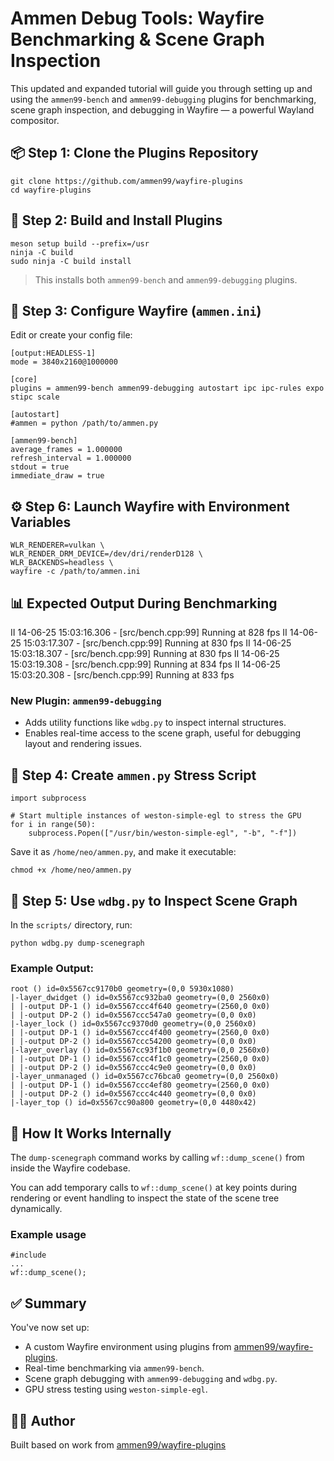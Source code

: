 Ammen Debug Tools: Wayfire Benchmarking & Scene Graph Inspection
================================================================

This updated and expanded tutorial will guide you through setting up and using the `ammen99-bench` and `ammen99-debugging` plugins for benchmarking, scene graph inspection, and debugging in Wayfire — a powerful Wayland compositor.

📦 Step 1: Clone the Plugins Repository
---------------------------------------

    git clone https://github.com/ammen99/wayfire-plugins 
    cd wayfire-plugins

🔧 Step 2: Build and Install Plugins
------------------------------------

    meson setup build --prefix=/usr
    ninja -C build
    sudo ninja -C build install

> This installs both `ammen99-bench` and `ammen99-debugging` plugins.

📄 Step 3: Configure Wayfire (`ammen.ini`)
------------------------------------------

Edit or create your config file:

    [output:HEADLESS-1]
    mode = 3840x2160@1000000
    
    [core]
    plugins = ammen99-bench ammen99-debugging autostart ipc ipc-rules expo stipc scale
    
    [autostart]
    #ammen = python /path/to/ammen.py
    
    [ammen99-bench]
    average_frames = 1.000000
    refresh_interval = 1.000000
    stdout = true
    immediate_draw = true

⚙️ Step 6: Launch Wayfire with Environment Variables
----------------------------------------------------

    WLR_RENDERER=vulkan \
    WLR_RENDER_DRM_DEVICE=/dev/dri/renderD128 \
    WLR_BACKENDS=headless \
    wayfire -c /path/to/ammen.ini
    
📊 Expected Output During Benchmarking
--------------------------------------

II 14-06-25 15:03:16.306 - [src/bench.cpp:99] Running at 828 fps
II 14-06-25 15:03:17.307 - [src/bench.cpp:99] Running at 830 fps
II 14-06-25 15:03:18.307 - [src/bench.cpp:99] Running at 830 fps
II 14-06-25 15:03:19.308 - [src/bench.cpp:99] Running at 834 fps
II 14-06-25 15:03:20.308 - [src/bench.cpp:99] Running at 833 fps

### New Plugin: `ammen99-debugging`

*   Adds utility functions like `wdbg.py` to inspect internal structures.
*   Enables real-time access to the scene graph, useful for debugging layout and rendering issues.

🐍 Step 4: Create `ammen.py` Stress Script
------------------------------------------

    import subprocess
    
    # Start multiple instances of weston-simple-egl to stress the GPU
    for i in range(50):
        subprocess.Popen(["/usr/bin/weston-simple-egl", "-b", "-f"])

Save it as `/home/neo/ammen.py`, and make it executable:

    chmod +x /home/neo/ammen.py

🧪 Step 5: Use `wdbg.py` to Inspect Scene Graph
-----------------------------------------------

In the `scripts/` directory, run:

    python wdbg.py dump-scenegraph

### Example Output:

    root () id=0x5567cc9170b0 geometry=(0,0 5930x1080)
    |-layer_dwidget () id=0x5567cc932ba0 geometry=(0,0 2560x0)
    | |-output DP-1 () id=0x5567ccc4f640 geometry=(2560,0 0x0)
    | |-output DP-2 () id=0x5567ccc547a0 geometry=(0,0 0x0)
    |-layer_lock () id=0x5567cc9370d0 geometry=(0,0 2560x0)
    | |-output DP-1 () id=0x5567ccc4f400 geometry=(2560,0 0x0)
    | |-output DP-2 () id=0x5567ccc54200 geometry=(0,0 0x0)
    |-layer_overlay () id=0x5567cc93f1b0 geometry=(0,0 2560x0)
    | |-output DP-1 () id=0x5567ccc4f1c0 geometry=(2560,0 0x0)
    | |-output DP-2 () id=0x5567ccc4c9e0 geometry=(0,0 0x0)
    |-layer_unmanaged () id=0x5567cc76bca0 geometry=(0,0 2560x0)
    | |-output DP-1 () id=0x5567ccc4ef80 geometry=(2560,0 0x0)
    | |-output DP-2 () id=0x5567ccc4c440 geometry=(0,0 0x0)
    |-layer_top () id=0x5567cc90a800 geometry=(0,0 4480x42)

📌 How It Works Internally
--------------------------

The `dump-scenegraph` command works by calling `wf::dump_scene()` from inside the Wayfire codebase.

You can add temporary calls to `wf::dump_scene()` at key points during rendering or event handling to inspect the state of the scene tree dynamically.

### Example usage

    #include 
    ...
    wf::dump_scene();

✅ Summary
---------

You've now set up:

*   A custom Wayfire environment using plugins from [ammen99/wayfire-plugins](https://github.com/ammen99/wayfire-plugins).
*   Real-time benchmarking via `ammen99-bench`.
*   Scene graph debugging with `ammen99-debugging` and `wdbg.py`.
*   GPU stress testing using `weston-simple-egl`.


🧑‍💻 Author
------------

Built based on work from [ammen99/wayfire-plugins](https://github.com/ammen99/wayfire-plugins)
